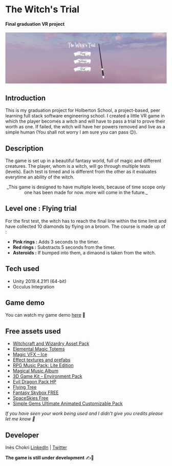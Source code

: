 # The Witch's Trial
#### Final graduation VR project

![The witch's trial](Images/witch.PNG)

## Introduction
This is my graduation project for Holberton School, a project-based, peer learning full stack software engineering school. I created a little VR game in which the player becomes a witch and will have to pass a trial to prove their worth as one. If failed, the witch will have her powers removed and live as a simple human (You shall not worry I am sure you can pass 😉).

## Description
The game is set up in a beautiful fantasy world, full of magic and different creatures. The player, whom is a witch, will go through multiple tests (levels). Each test is timed and is different from the other as it evaluates everytime an ability of the witch.

<p align="center">_This game is designed to have multiple levels, because of time scope only one has been made for now. more will come in the future._</p>

## Level one : Flying trial
For the first test, the witch has to reach the final line within the time limit and have collected 10 diamonds by flying on a broom.
The course is made up of :
- **Pink rings :** Adds 3 seconds to the timer.
- **Red rings :** Substracts 5 seconds from the timer.
- **Asteroids :** If bumped into them, a dimaond is taken from the witch.

## Tech used
* Unity 2019.4.21f1 (64-bit)
* Occulus Integration

## Game demo
You can watch my game demo [here](https://youtu.be/mfttqPEolg4) 🥰

## Free assets used
* [Witchcraft and Wizardry Asset Pack](https://assetstore.unity.com/packages/3d/props/free-witchcraft-and-wizardry-asset-pack-141428)
* [Elemental Magic Totems](https://assetstore.unity.com/packages/3d/elemental-magic-totems-59522)
* [Magic VFX – Ice ](https://assetstore.unity.com/packages/vfx/particles/spells/magic-vfx-ice-free-170242)
* [Effect textures and prefabs](https://assetstore.unity.com/packages/vfx/particles/effect-textures-and-prefabs-109031)
* [RPG Music Pack: Lite Edition](https://assetstore.unity.com/packages/audio/music/rpg-music-pack-lite-edition-149931)
* [Magical Music Album](https://assetstore.unity.com/packages/audio/music/magical-music-album-040618-117907)
* [3D Game Kit - Environment Pack](https://assetstore.unity.com/packages/3d/3d-game-kit-environment-pack-135167)
* [Evil Dragon Pack HP](https://assetstore.unity.com/packages/3d/characters/creatures/evil-dragon-pack-hp-79398)
* [Flying Tree](https://assetstore.unity.com/packages/3d/environments/fantasy/flying-tree-33053)
* [Fantasy Skybox FREE](https://assetstore.unity.com/packages/2d/textures-materials/sky/fantasy-skybox-free-18353)
* [SpaceSkies Free](https://assetstore.unity.com/packages/2d/textures-materials/sky/spaceskies-free-80503)
* [Simple Gems Ultimate Animated Customizable Pack](https://assetstore.unity.com/packages/3d/props/simple-gems-ultimate-animated-customizable-pack-73764)

*If you have seen your work being used and I didn't give you credits please let me know 🙂*

## Developer
Inès Chokri [LinkedIn](https://www.linkedin.com/in/ines-chokri/) | [Twitter](https://twitter.com/chokri_ines)

**The game is still under development** ✍️🧙
